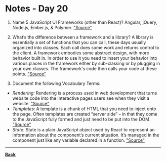 # Notes - Day 20

1. Name 5 JavaScript UI Frameworks (other than React)? Angular, jQuery, Node.js, Ember.js, & Polymer. <a href = "https://www.geeksforgeeks.org/top-10-most-popular-javascript-frameworks-for-web-development/">"Source"</a>

2. What’s the difference between a framework and a library? A library is essentially a set of functions that you can call, these days usually organized into classes. Each call does some work and returns control to the client. A framework embodies some abstract design, with more behavior built in. In order to use it you need to insert your behavior into various places in the framework either by sub-classing or by plugging in your own classes. The framework's code then calls your code at these points. <a href = "https://stackoverflow.com/questions/148747/what-is-the-difference-between-a-framework-and-a-library">"Source"</a>

3. Document the following Vocabulary Terms:
  
- *Rendering:* Rendering is a process used in web development that turns website code into the interactive pages users see when they visit a website. <a href = "seobility.net/en/wiki/Rendering">"Source"</a>
- *Templates:* A template is a chunk of HTML that you need to inject onto the page. Often templates are created “server side” – in that they come to the JavaScript fully formed and just need to be put into the DOM. <a href = "https://css-tricks.com/video-screencasts/127-basics-of-javascript-templating/#:~:text=A%20template%20is%20a%20chunk,be%20put%20into%20the%20DOM.&text=In%20that%20case%20having%20the%20template%20right%20in%20JavaScript%20is%20ideal.">"Source"</a>
- *State:* State is a plain JavaScript object used by React to represent an information about the component’s current situation. It’s managed in the component just like any variable declared in a function. <a href = "https://medium.com/edonec/state-in-react-an-overview-a182675cee2c#:~:text=State%20is%20a%20plain%20JavaScript%20object%20used%20by%20React%20to,variable%20declared%20in%20a%20function).">"Source"</a>

---
**<a href = "https://github.com/scottie-l/reading-notes/tree/main/reading-notes-401">Back</a>**
